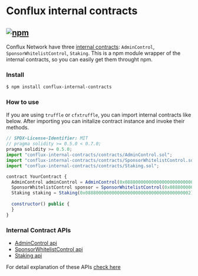 # Conflux internal contracts

[![npm](https://img.shields.io/npm/v/conflux-internal-contracts.svg)](https://www.npmjs.com/package/conflux-internal-contracts)
-----------------------

Conflux Network have three [internal contracts](https://github.com/Conflux-Chain/conflux-rust/tree/master/internal_contract): `AdminControl`, `SponsorWhitelistControl`, `Staking`. 
This is a npm module wrapper of the internal contracts, so you can easily get them throught npm.


### Install
```sh
$ npm install conflux-internal-contracts
```


### How to use
If you are using `truffle` or `cfxtruffle`, you can import internal contracts like below.
After importing you can initalize contract instance and invoke their methods.

```js
// SPDX-License-Identifier: MIT
// pragma solidity >= 0.5.0 < 0.7.0;
pragma solidity >= 0.5.0;
import "conflux-internal-contracts/contracts/AdminControl.sol";
import "conflux-internal-contracts/contracts/SponsorWhitelistControl.sol";
import "conflux-internal-contracts/contracts/Staking.sol";

contract YourContract {
  AdminControl adminControl = AdminControl(0x0888000000000000000000000000000000000000);
  SponsorWhitelistControl sponsor = SponsorWhitelistControl(0x0888000000000000000000000000000000000001);
  Staking staking = Staking(0x0888000000000000000000000000000000000002);
  
  constructor() public {
  }
}
```

### Internal Contract APIs

* [AdminControl api](./docs/AdminControl.md)
* [SponsorWhitelistControl api](./docs/SponsorWhitelistControl.md)
* [Staking api](./docs/Staking.md)

For detail explanation of these APIs [check here](https://github.com/Conflux-Chain/conflux-rust/tree/master/internal_contract)